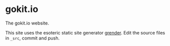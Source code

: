 # gokit.io

The gokit.io website.

This site uses the esoteric static site generator [grender](https://github.com/peterbourgon/grender).
Edit the source files in `_src`, commit and push.

